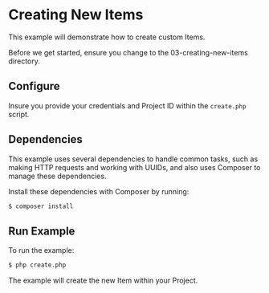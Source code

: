# Creating New Items

This example will demonstrate how to create custom Items.

Before we get started, ensure you change to the 03-creating-new-items directory.

## Configure

Insure you provide your credentials and Project ID within the `create.php` script.

## Dependencies

This example uses several dependencies to handle common tasks, such as making HTTP requests and working with UUIDs,
and also uses Composer to manage these dependencies.

Install these dependencies with Composer by running:

```bash
$ composer install
```

## Run Example

To run the example:

```bash
$ php create.php
```

The example will create the new Item within your Project.

